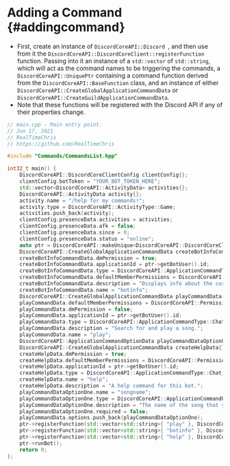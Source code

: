 Adding a Command {#addingcommand}
============
- First, create an instance of `DiscordCoreAPI::Discord
`, and then use from it the `DiscordCoreAPI::DiscordCoreClient::registerFunction` function. Passing into it an instance of a `std::vector` of `std::string`, which will act as the command names to be triggering the commands, a `DiscordCoreAPI::UniquePtr` containing a command function derived from the `DiscordCoreAPI::BaseFunction` class, and an instance of either `DiscordCoreAPI::CreateGlobalApplicationCommandData` or `DiscordCoreAPI::CreateGuildApplicationCommandData`.
- Note that these functions will be registered with the Discord API if any of their properties change.

```cpp
// main.cpp - Main entry point.
// Jun 17, 2021
// RealTimeChris
// https://github.com/RealTimeChris

#include "Commands/CommandsList.hpp"

int32_t main() {
	DiscordCoreAPI::DiscordCoreClientConfig clientConfig{};
	clientConfig.botToken = "YOUR_BOT_TOKEN_HERE";
	std::vector<DiscordCoreAPI::ActivityData> activities{};
	DiscordCoreAPI::ActivityData activity{};
	activity.name = "/help for my commands!";
	activity.type = DiscordCoreAPI::ActivityType::Game;
	activities.push_back(activity);
	clientConfig.presenceData.activities = activities;
	clientConfig.presenceData.afk = false;
	clientConfig.presenceData.since = 0;
	clientConfig.presenceData.status = "online";
	auto ptr = DiscordCoreAPI::makeUnique<DiscordCoreAPI::DiscordCoreClient>(clientConfig);
	DiscordCoreAPI::CreateGlobalApplicationCommandData createBotInfoCommandData{};
	createBotInfoCommandData.dmPermission = true;
	createBotInfoCommandData.applicationId = ptr->getBotUser().id;
	createBotInfoCommandData.type = DiscordCoreAPI::ApplicationCommandType::Chat_Input;
	createBotInfoCommandData.defaultMemberPermissions = DiscordCoreAPI::Permission::Use_Application_Commands;
	createBotInfoCommandData.description = "Displays info about the current bot.";
	createBotInfoCommandData.name = "botinfo";
	DiscordCoreAPI::CreateGlobalApplicationCommandData playCommandData{};
	playCommandData.defaultMemberPermissions = DiscordCoreAPI::Permission::Use_Application_Commands;
	playCommandData.dmPermission = false;
	playCommandData.applicationId = ptr->getBotUser().id;
	playCommandData.type = DiscordCoreAPI::ApplicationCommandType::Chat_Input;
	playCommandData.description = "Search for and play a song.";
	playCommandData.name = "play";
	DiscordCoreAPI::ApplicationCommandOptionData playCommandDataOptionOne;
	DiscordCoreAPI::CreateGlobalApplicationCommandData createHelpData{};
	createHelpData.dmPermission = true;
	createHelpData.defaultMemberPermissions = DiscordCoreAPI::Permission::Use_Application_Commands;
	createHelpData.applicationId = ptr->getBotUser().id;
	createHelpData.type = DiscordCoreAPI::ApplicationCommandType::Chat_Input;
	createHelpData.name = "help";
	createHelpData.description = "A help command for this bot.";
	playCommandDataOptionOne.name = "songname";
	playCommandDataOptionOne.type = DiscordCoreAPI::ApplicationCommandOptionType::std::string;
	playCommandDataOptionOne.description = "The name of the song that you would like to search.";
	playCommandDataOptionOne.required = false;
	playCommandData.options.push_back(playCommandDataOptionOne);
	ptr->registerFunction(std::vector<std::string>{ "play" }, DiscordCoreAPI::makeUnique<DiscordCoreAPI::Play>(), playCommandData);
	ptr->registerFunction(std::vector<std::string>{ "botinfo" }, DiscordCoreAPI::makeUnique<DiscordCoreAPI::BotInfo>(), createBotInfoCommandData);
	ptr->registerFunction(std::vector<std::string>{ "help" }, DiscordCoreAPI::makeUnique<DiscordCoreAPI::Help>(), createHelpData);
	ptr->runBot();
	return 0;
};

```
